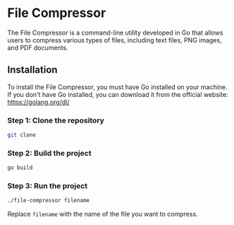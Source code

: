 # File Compressor

The File Compressor is a command-line utility developed in Go that allows users to compress various types of files, including text files, PNG images, and PDF documents.


## Installation

To install the File Compressor, you must have Go installed on your machine. If you don't have Go installed, you can download it from the official website: https://golang.org/dl/

### Step 1: Clone the repository

```bash
git clone
```

### Step 2: Build the project

```bash
go build
```

### Step 3: Run the project

```bash
./file-compressor filename
```

Replace `filename` with the name of the file you want to compress.
